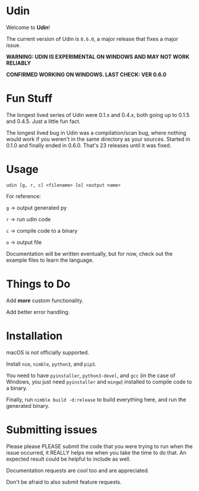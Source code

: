 # Udin
Welcome to **Udin**!

The current version of Udin is `0.6.0`, a major release that fixes a major issue.

**WARNING: UDIN IS EXPERIMENTAL ON WINDOWS AND MAY NOT WORK RELIABLY**

**CONFIRMED WORKING ON WINDOWS. LAST CHECK: VER 0.6.0**

# Fun Stuff

The longest lived series of Udin were 0.1.x and 0.4.x, both going up to 0.1.5 and 0.4.5. Just a little fun fact.

The longest lived bug in Udin was a compilation/scan bug, where nothing would work if you weren't in the same directory as your sources. Started in 0.1.0 and finally ended in 0.6.0. That's 23 releases until it was fixed.

# Usage
`udin [g, r, c] <filename> [o] <output name>`

For reference:

`g` -> output generated py

`r` -> run udin code

`c` -> compile code to a binary

`o` -> output file

Documentation will be written eventually, but for now, check out the example files to learn the language.

# Things to Do
Add __*more*__ custom functionality.

Add better error handling.

# Installation
macOS is not officially supported.

Install `nim`, `nimble`, `python3`, and `pip3`.

You need to have `pyinstaller`, `python3-devel`, and `gcc` (in the case of Windows, you just need `pyinstaller` and `mingw`) installed to compile code to a binary.

Finally, run `nimble build -d:release` to build everything here, and run the generated binary.

# Submitting issues
Please please PLEASE submit the code that you were trying to run when the issue occurred, it REALLY helps me when you take the time to do that. An expected result could be helpful to include as well.

Documentation requests are cool too and are appreciated.

Don't be afraid to also submit feature requests.
